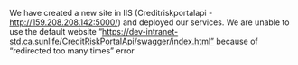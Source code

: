 We have created a new site in IIS (Creditriskportalapi - http://159.208.208.142:5000/) and deployed our services. We are unable to use the default website “https://dev-intranet-std.ca.sunlife/CreditRiskPortalApi/swagger/index.html” because of  “redirected too many times” error
